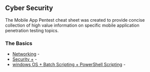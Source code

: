 ## Cyber Security


The Mobile App Pentest cheat sheet was created to provide concise collection of high value information on specific mobile application penetration testing topics.

### The Basics
* [Networking](https://www.youtube.com/watch?v=99yGdRRNe0M&list=PL7Gr36YWMQJce2BRY8rqxkygVyBb618iF) - 
* [Security +](https://www.youtube.com/watch?v=1V0herZjDfk&list=PLCIJjtzQPZJ9tmm43K6KCeZo2MNbB1F3P) -
* [windows OS + Batch Scripting + PowerShell Scripting](https://tutorials.cyberaces.org/tutorials) - 

